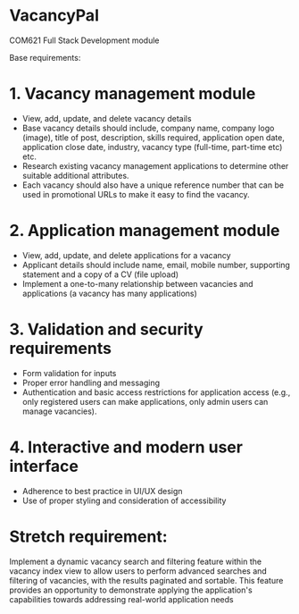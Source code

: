 # VacancyPal 

COM621 Full Stack Development module

Base requirements:
# 1. Vacancy management module
- View, add, update, and delete vacancy details
- Base vacancy details should include, company name, company logo
(image), title of post, description, skills required, application open date,
application close date, industry, vacancy type (full-time, part-time etc) etc.
- Research existing vacancy management applications to determine other
suitable additional attributes.
- Each vacancy should also have a unique reference number that can be
used in promotional URLs to make it easy to find the vacancy.


# 2. Application management module
- View, add, update, and delete applications for a vacancy
- Applicant details should include name, email, mobile number, supporting
statement and a copy of a CV (file upload)
- Implement a one-to-many relationship between vacancies and applications
(a vacancy has many applications)


# 3. Validation and security requirements
- Form validation for inputs
- Proper error handling and messaging
- Authentication and basic access restrictions for application access (e.g.,
only registered users can make applications, only admin users can manage
vacancies).


# 4. Interactive and modern user interface
- Adherence to best practice in UI/UX design
- Use of proper styling and consideration of accessibility

  
# Stretch requirement:
Implement a dynamic vacancy search and filtering feature within the vacancy
index view to allow users to perform advanced searches and filtering of vacancies,
with the results paginated and sortable. This feature provides an opportunity to
demonstrate applying the application's capabilities towards addressing real-world
application needs
